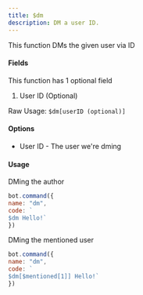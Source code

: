 ```yaml
---
title: $dm
description: DM a user ID.
---
```


This function DMs the given user via ID

#### Fields

This function has 1 optional field

1. User ID \(Optional\)

Raw Usage: `$dm[userID (optional)]`

#### Options

* User ID - The user we're dming

#### Usage

DMing the author

```javascript
bot.command({
name: "dm", 
code: `
$dm Hello!` 
})
```

DMing the mentioned user

```javascript
bot.command({
name: "dm", 
code: `
$dm[$mentioned[1]] Hello!` 
})
```

